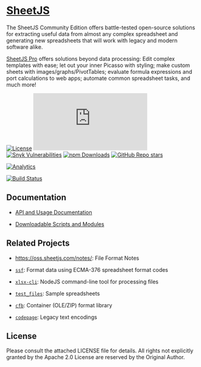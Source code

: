 # [SheetJS](https://sheetjs.com)

The SheetJS Community Edition offers battle-tested open-source solutions for
extracting useful data from almost any complex spreadsheet and generating new
spreadsheets that will work with legacy and modern software alike.

[SheetJS Pro](https://sheetjs.com/pro) offers solutions beyond data processing:
Edit complex templates with ease; let out your inner Picasso with styling; make
custom sheets with images/graphs/PivotTables; evaluate formula expressions and
port calculations to web apps; automate common spreadsheet tasks, and much more!

[![License](https://img.shields.io/github/license/SheetJS/sheetjs)](https://github.com/SheetJS/sheetjs/blob/master/LICENSE)
[![Build Status](https://img.shields.io/github/workflow/status/sheetjs/sheetjs/Tests:%20node.js)](https://github.com/SheetJS/sheetjs/actions)
[![Snyk Vulnerabilities](https://img.shields.io/snyk/vulnerabilities/github/SheetJS/sheetjs)](https://snyk.io/test/github/SheetJS/sheetjs)
[![npm Downloads](https://img.shields.io/npm/dm/xlsx.svg)](https://cdn.sheetjs.com/)
[![GitHub Repo stars](https://img.shields.io/github/stars/SheetJS/sheetjs?style=social)](https://github.com/SheetJS/sheetjs)

[![Analytics](https://ga-beacon.appspot.com/UA-36810333-1/SheetJS/sheetjs?pixel)](https://github.com/SheetJS/sheetjs)

[![Build Status](https://saucelabs.com/browser-matrix/sheetjs.svg)](https://saucelabs.com/u/sheetjs)

## Documentation

- [API and Usage Documentation](https://docs.sheetjs.com)

- [Downloadable Scripts and Modules](https://cdn.sheetjs.com)

## Related Projects

- <https://oss.sheetjs.com/notes/>: File Format Notes

- [`ssf`](packages/ssf): Format data using ECMA-376 spreadsheet format codes

- [`xlsx-cli`](packages/xlsx-cli/): NodeJS command-line tool for processing files

- [`test_files`](https://github.com/SheetJS/test_files): Sample spreadsheets

- [`cfb`](https://github.com/SheetJS/js-cfb): Container (OLE/ZIP) format library

- [`codepage`](https://github.com/SheetJS/js-codepage): Legacy text encodings

## License

Please consult the attached LICENSE file for details.  All rights not explicitly
granted by the Apache 2.0 License are reserved by the Original Author.

